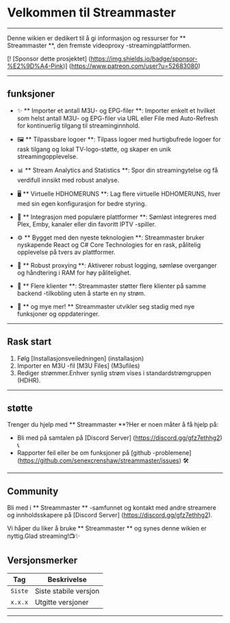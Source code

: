 # Velkommen til Streammaster

---

Denne wikien er dedikert til å gi informasjon og ressurser for ** Streammaster **, den fremste videoproxy -streamingplattformen.

[! [Sponsor dette prosjektet] (https://img.shields.io/badge/sponsor-%E2%9D%A4-Pink)] (https://www.patreon.com/user?u=52683080)

---

## funksjoner

- ✨ ** Importer et antall M3U- og EPG-filer **: Importer enkelt et hvilket som helst antall M3U- og EPG-filer via URL eller File med Auto-Refresh for kontinuerlig tilgang til streaminginnhold.

- 🖼 ** Tilpassbare logoer **: Tilpass logoer med hurtigbufrede logoer for rask tilgang og lokal TV-logo-støtte, og skaper en unik streamingopplevelse.

- 📊 ** Stream Analytics and Statistics **: Spor din streamingytelse og få verdifull innsikt med robust analyse.

- 🖥 ** Virtuelle HDHOMERUNS **: Lag flere virtuelle HDHOMERUNS, hver med sin egen konfigurasjon for bedre styring.

- 🔗 ** Integrasjon med populære plattformer **: Sømløst integreres med Plex, Emby, kanaler eller din favoritt IPTV -spiller.

- ⚙ ** Bygget med den nyeste teknologien **: Streammaster bruker nyskapende React og C# Core Technologies for en rask, pålitelig opplevelse på tvers av plattformer.

- 🚀 ** Robust proxying **: Aktiverer robust logging, sømløse overganger og håndtering i RAM for høy pålitelighet.

- 👥 ** Flere klienter **: Streammaster støtter flere klienter på samme backend -tilkobling uten å starte en ny strøm.

- 🎉 ** og mye mer! ** Streammaster utvikler seg stadig med nye funksjoner og oppdateringer.

---

## Rask start

1. Følg [Installasjonsveiledningen] (installasjon)
2. Importer en M3U -fil [M3U Files] (M3ufiles)
3. Rediger strømmer.Enhver synlig strøm vises i standardstrømgruppen (HDHR).

---

## støtte

Trenger du hjelp med ** Streammaster **?Her er noen måter å få hjelp på:

- Bli med på samtalen på [Discord Server] (https://discord.gg/gfz7ethhg2) 📞
- Rapporter feil eller be om funksjoner på [github -problemene] (https://github.com/senexcrenshaw/streammaster/issues) 🛠

---

## Community

Bli med i ** Streammaster ** -samfunnet og kontakt med andre streamere og innholdsskapere på [Discord Server] (https://discord.gg/gfz7ethhg2).

Vi håper du liker å bruke ** Streammaster ** og synes denne wikien er nyttig.Glad streaming!📺✨


## Versjonsmerker

|Tag |Beskrivelse |
|------ |--------------------- |
|`Siste` |Siste stabile versjon |
|`x.x.x` |Utgitte versjoner |

---